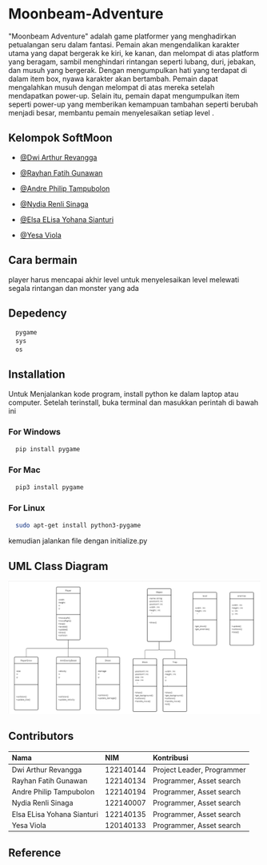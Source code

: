 # Moonbeam-Adventure

"Moonbeam Adventure" adalah game platformer yang menghadirkan petualangan seru dalam fantasi. Pemain akan  mengendalikan karakter utama yang dapat bergerak ke kiri, ke kanan, dan melompat di atas platform yang beragam, sambil menghindari rintangan seperti lubang, duri, jebakan, dan musuh yang bergerak. Dengan mengumpulkan hati yang terdapat di dalam item box, nyawa karakter akan bertambah. Pemain dapat mengalahkan musuh dengan melompat di atas mereka setelah mendapatkan power-up. Selain itu, pemain dapat mengumpulkan item seperti power-up yang memberikan kemampuan tambahan seperti berubah menjadi besar, membantu pemain menyelesaikan setiap level . 

## Kelompok SoftMoon

- [@Dwi Arthur Revangga](https://github.com/dwiarthurrevangga)

- [@Rayhan Fatih Gunawan](https://github.com/Mad-Moon39)

- [@Andre Philip Tampubolon](https://github.com/Dreeept)

- [@Nydia Renli Sinaga](https://github.com/nydiarenli)

- [@Elsa ELisa Yohana Sianturi](https://github.com/elsaelisayohanasianturi09)

- [@Yesa Viola](https://github.com/yesa08)


## Cara bermain 
player harus mencapai akhir level untuk menyelesaikan level melewati segala rintangan dan monster yang ada

## Depedency

```bash
  pygame
  sys
  os
```


## Installation

Untuk Menjalankan kode program, install python ke dalam laptop atau computer. Setelah terinstall, buka terminal dan masukkan perintah di bawah ini
### For Windows
```bash
  pip install pygame
```
### For Mac
```bash
  pip3 install pygame
```

### For Linux
```bash
  sudo apt-get install python3-pygame
```

 kemudian jalankan file dengan initialize.py

## UML Class Diagram 
![App Screenshot](./Aset/images/Screenshot%202024-05-06%20124253.png)

## Contributors



| Nama |  NIM     | Kontribusi                |
| :-------- | :------- | :------------------------- |
| Dwi Arthur Revangga | 122140144 | Project Leader, Programmer |
| Rayhan Fatih Gunawan | 122140134 | Programmer, Asset search  |
| Andre Philip Tampubolon | 122140194 | Programmer, Asset search   |
| Nydia Renli Sinaga | 122140007 | Programmer, Asset search |
| Elsa ELisa Yohana Sianturi | 122140135  | Programmer, Asset search |
| Yesa Viola | 120140133 | Programmer, Asset search |

## Reference

